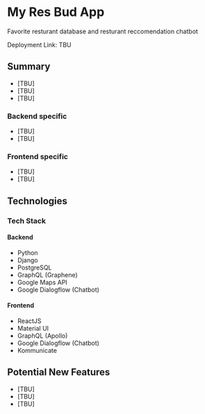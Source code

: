# My Res Bud App

Favorite resturant database and resturant reccomendation chatbot

Deployment Link: TBU

## Summary

- [TBU]
- [TBU]
- [TBU]

### Backend specific  

- [TBU]
- [TBU]  

### Frontend specific

- [TBU]
- [TBU]

## Technologies

### Tech Stack

#### Backend

- Python
- Django
- PostgreSQL
- GraphQL (Graphene)
- Google Maps API
- Google Dialogflow (Chatbot)

#### Frontend

- ReactJS
- Material UI
- GraphQL (Apollo)
- Google Dialogflow (Chatbot)
- Kommunicate

## Potential New Features

- [TBU]
- [TBU]
- [TBU]
